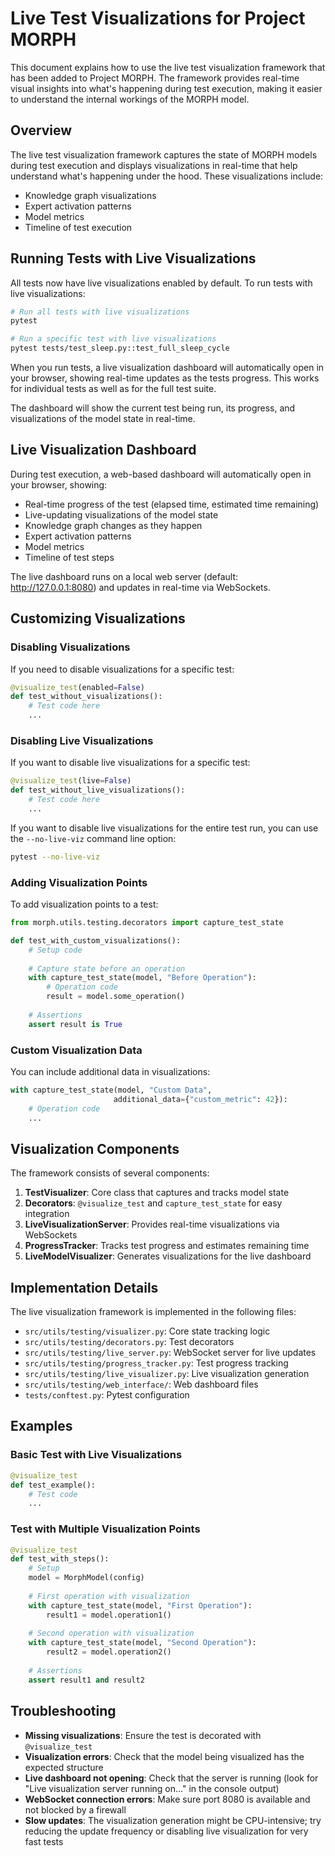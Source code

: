 # Live Test Visualizations for Project MORPH

This document explains how to use the live test visualization framework that has been added to Project MORPH. The framework provides real-time visual insights into what's happening during test execution, making it easier to understand the internal workings of the MORPH model.

## Overview

The live test visualization framework captures the state of MORPH models during test execution and displays visualizations in real-time that help understand what's happening under the hood. These visualizations include:

- Knowledge graph visualizations
- Expert activation patterns
- Model metrics
- Timeline of test execution

## Running Tests with Live Visualizations

All tests now have live visualizations enabled by default. To run tests with live visualizations:

```bash
# Run all tests with live visualizations
pytest

# Run a specific test with live visualizations
pytest tests/test_sleep.py::test_full_sleep_cycle
```

When you run tests, a live visualization dashboard will automatically open in your browser, showing real-time updates as the tests progress. This works for individual tests as well as for the full test suite.

The dashboard will show the current test being run, its progress, and visualizations of the model state in real-time.

## Live Visualization Dashboard

During test execution, a web-based dashboard will automatically open in your browser, showing:

- Real-time progress of the test (elapsed time, estimated time remaining)
- Live-updating visualizations of the model state
- Knowledge graph changes as they happen
- Expert activation patterns
- Model metrics
- Timeline of test steps

The live dashboard runs on a local web server (default: http://127.0.0.1:8080) and updates in real-time via WebSockets.

## Customizing Visualizations

### Disabling Visualizations

If you need to disable visualizations for a specific test:

```python
@visualize_test(enabled=False)
def test_without_visualizations():
    # Test code here
    ...
```

### Disabling Live Visualizations

If you want to disable live visualizations for a specific test:

```python
@visualize_test(live=False)
def test_without_live_visualizations():
    # Test code here
    ...
```

If you want to disable live visualizations for the entire test run, you can use the `--no-live-viz` command line option:

```bash
pytest --no-live-viz
```

### Adding Visualization Points

To add visualization points to a test:

```python
from morph.utils.testing.decorators import capture_test_state

def test_with_custom_visualizations():
    # Setup code
    
    # Capture state before an operation
    with capture_test_state(model, "Before Operation"):
        # Operation code
        result = model.some_operation()
    
    # Assertions
    assert result is True
```

### Custom Visualization Data

You can include additional data in visualizations:

```python
with capture_test_state(model, "Custom Data", 
                       additional_data={"custom_metric": 42}):
    # Operation code
    ...
```

## Visualization Components

The framework consists of several components:

1. **TestVisualizer**: Core class that captures and tracks model state
2. **Decorators**: `@visualize_test` and `capture_test_state` for easy integration
3. **LiveVisualizationServer**: Provides real-time visualizations via WebSockets
4. **ProgressTracker**: Tracks test progress and estimates remaining time
5. **LiveModelVisualizer**: Generates visualizations for the live dashboard

## Implementation Details

The live visualization framework is implemented in the following files:

- `src/utils/testing/visualizer.py`: Core state tracking logic
- `src/utils/testing/decorators.py`: Test decorators
- `src/utils/testing/live_server.py`: WebSocket server for live updates
- `src/utils/testing/progress_tracker.py`: Test progress tracking
- `src/utils/testing/live_visualizer.py`: Live visualization generation
- `src/utils/testing/web_interface/`: Web dashboard files
- `tests/conftest.py`: Pytest configuration

## Examples

### Basic Test with Live Visualizations

```python
@visualize_test
def test_example():
    # Test code
    ...
```

### Test with Multiple Visualization Points

```python
@visualize_test
def test_with_steps():
    # Setup
    model = MorphModel(config)
    
    # First operation with visualization
    with capture_test_state(model, "First Operation"):
        result1 = model.operation1()
    
    # Second operation with visualization
    with capture_test_state(model, "Second Operation"):
        result2 = model.operation2()
    
    # Assertions
    assert result1 and result2
```

## Troubleshooting

- **Missing visualizations**: Ensure the test is decorated with `@visualize_test`
- **Visualization errors**: Check that the model being visualized has the expected structure
- **Live dashboard not opening**: Check that the server is running (look for "Live visualization server running on..." in the console output)
- **WebSocket connection errors**: Make sure port 8080 is available and not blocked by a firewall
- **Slow updates**: The visualization generation might be CPU-intensive; try reducing the update frequency or disabling live visualization for very fast tests
